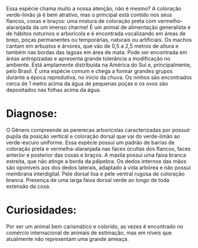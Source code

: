 ﻿Essa espécie chama muito a nossa atenção, não é mesmo? A coloração verde-limão já é bem atrativo, mas o principal está contido nos seus flancos, coxas e braços: uma mistura de coloração preta com vermelho-alaranjada da um imenso charme!
É um animal de alimentação generalista e de hábitos noturnos e arborícola e é encontrada vocalizando em áreas de brejo, poças permanentes ou temporárias, naturais ou artificiais. Os machos cantam em arbustos e árvores, que vão de 0,5 a 2,5 metros de altura e também nas bordas das lagoas em área de mata. Pode ser encontrada em áreas antropizadas e apresenta grande tolerância a modificação no ambiente. 
Está amplamente distribuída na América do Sul e, principalmente, pelo Brasil. É uma espécie comum e chega a formar grandes grupos durante a época reprodutiva, no início da chuva. Os ninhos são encontrados cerca de 1 metro acima da água de pequenas poças e os ovos são depositados nas folhas acima da água.


# Diagnose:
O Gênero compreende as pererecas arborícolas caracterizadas por possuir pupila da posição vertical e coloração dorsal que vai do verde-limão ao verde-escuro uniforme.
Essa espécie possui um padrão de barras de coloração preta e vermelha-alaranjada nas faces ocultas dos flancos, faces anterior e posterior das coxas e braços. A maxila possui uma faixa branca estreita, que não atinge a borda da pálpebra. Os dedos internos das mãos são oponíveis aos dos dedos laterais, adaptado à vida arbórea e não possui membrana interdigital. Pele dorsal lisa e pele ventral rugosa de coloração branca. Presença de uma larga faixa dorsal verde ao longo de toda extensão da coxa.     


# Curiosidades:
Por ser um animal bem carismático e colorido, as vezes é encontrado no comércio internacional de animais de estimação, mas em níveis que atualmente não representam uma grande ameaça.